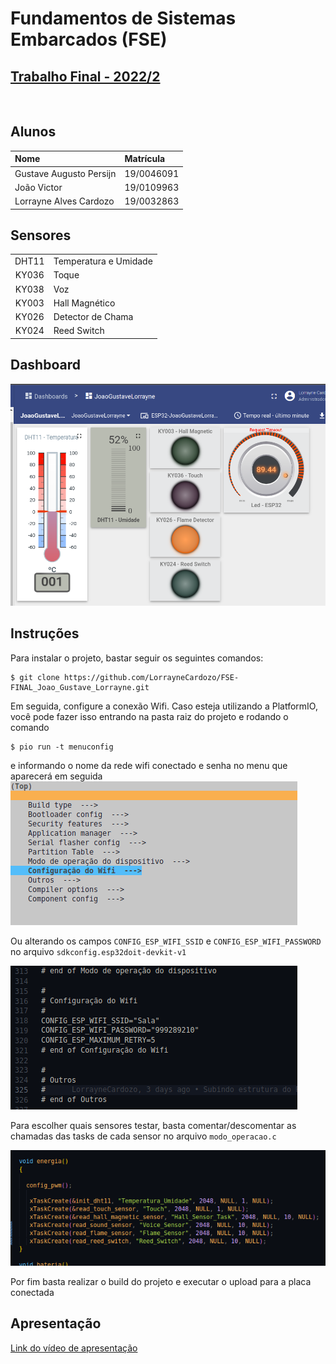 # Fundamentos de Sistemas Embarcados (FSE)
## [Trabalho Final - 2022/2](https://gitlab.com/fse_fga/trabalhos-2022_2/trabalho-final-2022-2)
</br>

## Alunos

| Nome | Matrícula  |
| :- | :- |
| Gustave Augusto Persijn | 19/0046091 |
| João Victor  | 19/0109963 |
| Lorrayne Alves Cardozo | 19/0032863 |


## Sensores 
|  |   |
| :-: | :- |
| DHT11 | Temperatura e Umidade |
| KY036  | Toque |
| KY038  | Voz |
| KY003  | Hall Magnético |
| KY026  | Detector de Chama |
| KY024  | Reed Switch |


## Dashboard
![](./img/dashboard.png)

## Instruções 
Para instalar o projeto, bastar seguir os seguintes comandos:
```
$ git clone https://github.com/LorrayneCardozo/FSE-FINAL_Joao_Gustave_Lorrayne.git
```
Em seguida, configure a conexão Wifi. Caso esteja utilizando a PlatformIO, você pode fazer isso entrando na pasta raiz do projeto e rodando o comando
```
$ pio run -t menuconfig
```
e informando o nome da rede wifi conectado e senha no menu que aparecerá em seguida
![](./img/menu_config.png)

Ou alterando os campos `CONFIG_ESP_WIFI_SSID` e `CONFIG_ESP_WIFI_PASSWORD` no arquivo `sdkconfig.esp32doit-devkit-v1`

![](./img/config_file.png)

Para escolher quais sensores testar, basta comentar/descomentar as chamadas das tasks de cada sensor no arquivo `modo_operacao.c`

![](./img/tasks.png)

Por fim basta realizar o build do projeto e executar o upload para a placa conectada

## Apresentação
[Link do vídeo de apresentação](https://youtu.be/3A2mMw1C4Ew)
